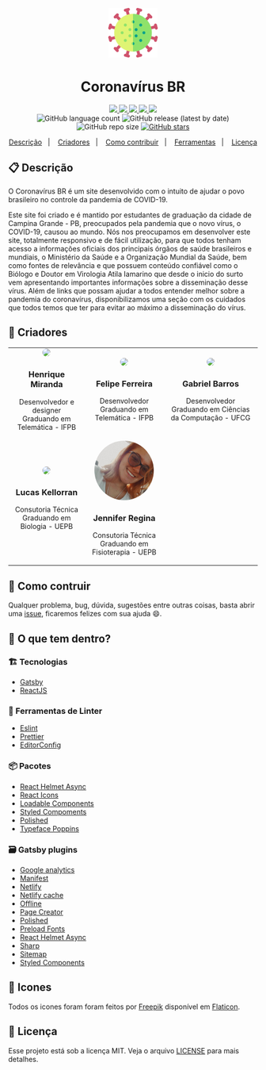 <p align="center">
  <img alt="Icon" src="./src/assets/images/icon.png" width="100"/>
</p>
<h1 align="center">
  Coronavírus BR
</h1>

<!-- Badges -->
<p align="center">
  <a href="https://github.com/henry-ns/coronavirusbr/graphs/commit-activity" alt="Maintenance">
    <img src="https://img.shields.io/badge/Maintained%3F-yes-blue.svg" />
  </a>

  <!-- if your app is a website -->
  <a href="https://<link>" alt="Website <link>">
    <img src="https://img.shields.io/website-up-down-blue-red/https/coronavirusbr.netlify.app" />
  </a>

  <!-- License -->
  <a href="./LICENSE" alt="License: MIT">
    <img src="https://img.shields.io/badge/License-MIT-blue.svg" />
  </a>

  <!-- codefactor -->
  <a href="https://www.codefactor.io/repository/github/henry-ns/coronavirusbr" alt="CodeFactor">
    <img src="https://www.codefactor.io/repository/github/henry-ns/coronavirusbr/badge" />
  </a>

  <!-- if your app is a website deployed on Netlify -->
  <a href="https://app.netlify.com/sites/<name>/deploys" alt="Netlify Status">
    <img src="https://api.netlify.com/api/v1/badges/35979589-a04b-4380-ad2a-c348c9b56c40/deploy-status" />
  </a>

  <br/>

  <img alt="GitHub language count" src="https://img.shields.io/github/languages/count/henry-ns/coronavirusbr?color=blue">

  <!-- version -->
  <img alt="GitHub release (latest by date)" src="https://img.shields.io/github/v/release/henry-ns/coronavirusbr">

  <!-- GitHub repo size -->
  <img alt="GitHub repo size" src="https://img.shields.io/github/repo-size/henry-ns/coronavirusbr">

  <!-- Social -->
  <a href="https://github.com/henry-ns/coronavirusbr/stargazers">
    <img alt="GitHub stars" src="https://img.shields.io/github/stars/henry-ns/coronavirusbr?style=social">
  </a>
</p>

<!-- summary -->
<p align="center">
  <a href="#clipboard-descrição">Descrição</a>&nbsp;&nbsp;&nbsp;|&nbsp;&nbsp;&nbsp;
  <a href="#man-criadores">Criadores</a>&nbsp;&nbsp;&nbsp;|&nbsp;&nbsp;&nbsp;
  <a href="#busts_in_silhouette-como-contruir">Como contribuir</a>&nbsp;&nbsp;&nbsp;|&nbsp;&nbsp;&nbsp;
  <a href="#-o-que-tem-dentro">Ferramentas</a>&nbsp;&nbsp;&nbsp;|&nbsp;&nbsp;&nbsp;
  <a href="#memo-licença">Licença</a>
</p>

## :clipboard: Descrição
O Coronavírus BR é um site desenvolvido com o intuito de ajudar o povo brasileiro no controle da pandemia de COVID-19.

Este site foi criado e é mantido por estudantes de graduação da cidade de Campina Grande - PB, preocupados pela pandemia que o novo vírus, o COVID-19, causou ao mundo. Nós nos preocupamos em desenvolver este site, totalmente responsivo e de fácil utilização, para que todos tenham acesso a informações oficiais dos principais órgãos de saúde brasileiros e mundiais, o Ministério da Saúde e a Organização Mundial da Saúde, bem como fontes de relevância e que possuem conteúdo confiável como o Biólogo e Doutor em Virologia Atila Iamarino que desde o inicio do surto vem apresentando importantes informações sobre a disseminação desse vírus. Além de links que possam ajudar a todos entender melhor sobre a pandemia do coronavírus, disponibilizamos uma seção com os cuidados que todos temos que ter para evitar ao máximo a disseminação do vírus.

## :man: Criadores
<table style="width:100%">

  <tr>
    <td align="center"><a href="http://github.com/henry-ns"><img src="https://avatars0.githubusercontent.com/u/16365204?s=460&u=4c076068404dd2a42655c5b4dac977bcef7be34a&v=4" height="auto" width="120" style="border-radius:50%"></a>
<h3>Henrique Miranda</h3>
<p>Desenvolvedor e designer<br>Graduando em Telemática - IFPB</p></td>
    <td align="center"><a href="http://github.com/felipefbs"><img src="https://avatars2.githubusercontent.com/u/34188166?s=460&u=cb0f8a8a1ffa0f849760231156bba2ab55eed2ac&v=4" height="auto" width="120" style="border-radius:50%"></a>
<h3>Felipe Ferreira</h3>
<p>Desenvolvedor<br>Graduando em Telemática - IFPB</p></td>
    <td align="center"><a href="http://github.com/GabrielSBarros"><img src="https://avatars1.githubusercontent.com/u/16857391?s=460&u=ed3483cabd445be9f710a10bbdc74e45fa198b49&v=4" height="auto" width="120" style="border-radius:50%"></a>
<h3>Gabriel Barros</h3>
<p>Desenvolvedor<br>Graduando em Ciências da Computação - UFCG</p></td>
  </tr>
  <tr>
    <td align="center"><a href="https://www.instagram.com/lucas_kellorran/"><img src="https://pbs.twimg.com/profile_images/1018977628538261506/z9QrEFih_400x400.jpg" height="auto" width="120" style="border-radius:50%"></a>
<h3>Lucas Kellorran</h3>
<p>Consutoria Técnica<br>Graduando em Biologia - UEPB</p></td>
    <td align="center"><a href="https://www.instagram.com/jennirestaum/"><img src="./assets/jennifer.jpeg" height="auto" width="120" style="border-radius:50%"></a>
<h3>Jennifer Regina</h3>
<p>Consutoria Técnica<br>Graduando em Fisioterapia - UEPB</p></td>
  </tr>
</table>

## :busts_in_silhouette: Como contruir
Qualquer problema, bug, dúvida, sugestões entre outras coisas, basta abrir uma [issue](https://github.com/henry-ns/coronavirusbr/issues), ficaremos felizes com sua ajuda :smile:.

## 🧐 O que tem dentro?

### :building_construction: Tecnologias
- [Gatsby](https://www.gatsbyjs.org/)
- [ReactJS](https://reactjs.org/)

### :lipstick: Ferramentas de Linter
- [Eslint](https://eslint.org/)
- [Prettier](https://prettier.io/)
- [EditorConfig](https://editorconfig.org/)

### :package: Pacotes
- [React Helmet Async](https://github.com/staylor/react-helmet-async)
- [React Icons](https://react-icons.netlify.com/#/)
- [Loadable Components](https://loadable-components.com/)
- [Styled Compoments](https://www.styled-components.com/)
- [Polished](https://polished.js.org/)
- [Typeface Poppins](https://www.npmjs.com/package/typeface-poppins)

### :card_file_box: Gatsby plugins
- [Google analytics](https://www.gatsbyjs.org/packages/gatsby-plugin-google-analytics/)
- [Manifest](https://www.gatsbyjs.org/packages/gatsby-plugin-manifest/)
- [Netlify](https://www.gatsbyjs.org/packages/gatsby-plugin-netlify/)
- [Netlify cache](https://www.gatsbyjs.org/packages/gatsby-plugin-netlify-cache/)
- [Offline](https://www.gatsbyjs.org/packages/gatsby-plugin-offline/)
- [Page Creator](https://www.gatsbyjs.org/packages/gatsby-plugin-page-creator/)
- [Polished](https://www.gatsbyjs.org/packages/gatsby-plugin-polished/)
- [Preload Fonts](https://www.gatsbyjs.org/packages/gatsby-plugin-preload-fonts/)
- [React Helmet Async](https://www.gatsbyjs.org/packages/gatsby-plugin-sharp/)
- [Sharp](https://www.gatsbyjs.org/packages/gatsby-plugin-sharp/)
- [Sitemap](https://www.gatsbyjs.org/packages/gatsby-plugin-sitemap/)
- [Styled Components](https://www.gatsbyjs.org/packages/gatsby-plugin-styled-components/)


## :art: Icones

Todos os icones foram foram feitos por [Freepik](https://www.flaticon.com/authors/freepik) disponível em [Flaticon](https://www.flaticon.com/home).

## :memo: Licença

Esse projeto está sob a licença MIT. Veja o arquivo [LICENSE](LICENSE) para mais detalhes.
